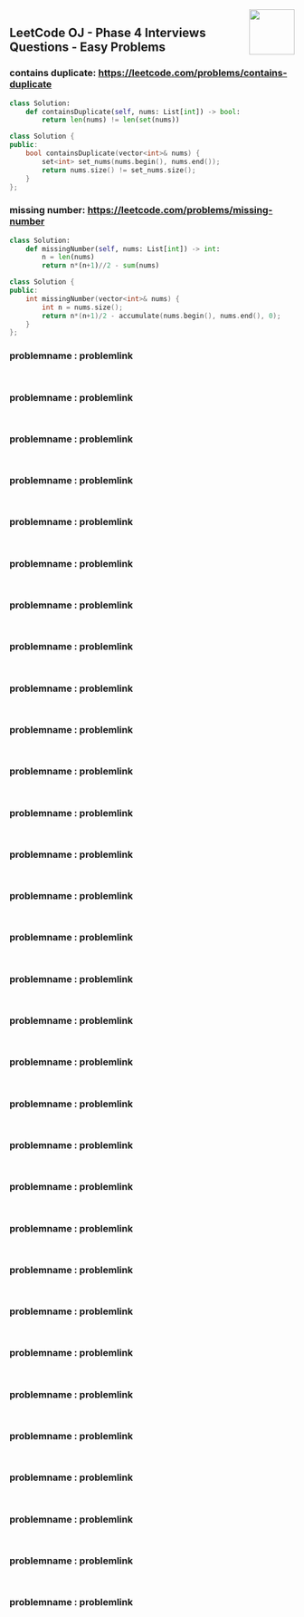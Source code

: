 <img align="right" width="80" src="https://github.com/cs-MohamedAyman/Problem-Solving-Training/blob/master/online-judges-logos/leetcode.jpg">

## LeetCode OJ - Phase 4 Interviews Questions - Easy Problems


### contains duplicate: https://leetcode.com/problems/contains-duplicate

```python
class Solution:
    def containsDuplicate(self, nums: List[int]) -> bool:
        return len(nums) != len(set(nums))
```
```cpp
class Solution {
public:
    bool containsDuplicate(vector<int>& nums) {
        set<int> set_nums(nums.begin(), nums.end());
        return nums.size() != set_nums.size();
    }
};
```

### missing number: https://leetcode.com/problems/missing-number

```python
class Solution:
    def missingNumber(self, nums: List[int]) -> int:
        n = len(nums)
        return n*(n+1)//2 - sum(nums)
```
```cpp
class Solution {
public:
    int missingNumber(vector<int>& nums) {
        int n = nums.size();
        return n*(n+1)/2 - accumulate(nums.begin(), nums.end(), 0);
    }
};
```

### problemname : problemlink

```python
```
```cpp
```

### problemname : problemlink

```python
```
```cpp
```

### problemname : problemlink

```python
```
```cpp
```

### problemname : problemlink

```python
```
```cpp
```

### problemname : problemlink

```python
```
```cpp
```

### problemname : problemlink

```python
```
```cpp
```

### problemname : problemlink

```python
```
```cpp
```

### problemname : problemlink

```python
```
```cpp
```

### problemname : problemlink

```python
```
```cpp
```

### problemname : problemlink

```python
```
```cpp
```

### problemname : problemlink

```python
```
```cpp
```

### problemname : problemlink

```python
```
```cpp
```

### problemname : problemlink

```python
```
```cpp
```

### problemname : problemlink

```python
```
```cpp
```

### problemname : problemlink

```python
```
```cpp
```

### problemname : problemlink

```python
```
```cpp
```

### problemname : problemlink

```python
```
```cpp
```

### problemname : problemlink

```python
```
```cpp
```

### problemname : problemlink

```python
```
```cpp
```

### problemname : problemlink

```python
```
```cpp
```

### problemname : problemlink

```python
```
```cpp
```

### problemname : problemlink

```python
```
```cpp
```

### problemname : problemlink

```python
```
```cpp
```

### problemname : problemlink

```python
```
```cpp
```

### problemname : problemlink

```python
```
```cpp
```

### problemname : problemlink

```python
```
```cpp
```

### problemname : problemlink

```python
```
```cpp
```

### problemname : problemlink

```python
```
```cpp
```

### problemname : problemlink

```python
```
```cpp
```

### problemname : problemlink

```python
```
```cpp
```

### problemname : problemlink

```python
```
```cpp
```

